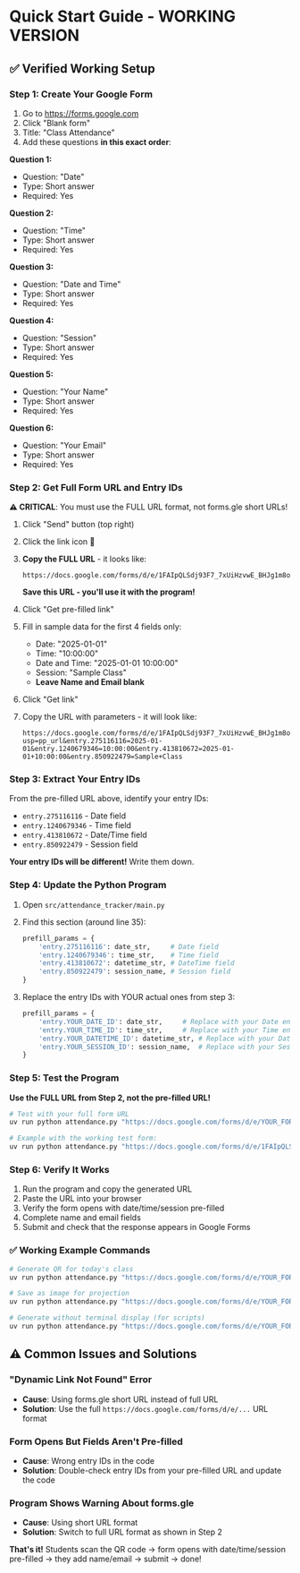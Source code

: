 # Quick Start Guide - WORKING VERSION

## ✅ Verified Working Setup

### Step 1: Create Your Google Form

1. Go to https://forms.google.com
2. Click "Blank form"
3. Title: "Class Attendance"
4. Add these questions **in this exact order**:

**Question 1:**
- Question: "Date"
- Type: Short answer
- Required: Yes

**Question 2:**
- Question: "Time"  
- Type: Short answer
- Required: Yes

**Question 3:**
- Question: "Date and Time"
- Type: Short answer
- Required: Yes

**Question 4:**
- Question: "Session"
- Type: Short answer
- Required: Yes

**Question 5:**
- Question: "Your Name"
- Type: Short answer
- Required: Yes

**Question 6:**
- Question: "Your Email"
- Type: Short answer
- Required: Yes

### Step 2: Get Full Form URL and Entry IDs

**⚠️ CRITICAL**: You must use the FULL URL format, not forms.gle short URLs!

1. Click "Send" button (top right)
2. Click the link icon 🔗
3. **Copy the FULL URL** - it looks like:
   ```
   https://docs.google.com/forms/d/e/1FAIpQLSdj93F7_7xUiHzvwE_BHJg1m8o1uSNSZVf79J2oYaKoGdCP5A/viewform
   ```
   **Save this URL - you'll use it with the program!**

4. Click "Get pre-filled link"
5. Fill in sample data for the first 4 fields only:
   - Date: "2025-01-01"
   - Time: "10:00:00"  
   - Date and Time: "2025-01-01 10:00:00"
   - Session: "Sample Class"
   - **Leave Name and Email blank**
6. Click "Get link"
7. Copy the URL with parameters - it will look like:
   ```
   https://docs.google.com/forms/d/e/1FAIpQLSdj93F7_7xUiHzvwE_BHJg1m8o1uSNSZVf79J2oYaKoGdCP5A/viewform?usp=pp_url&entry.275116116=2025-01-01&entry.1240679346=10:00:00&entry.413810672=2025-01-01+10:00:00&entry.850922479=Sample+Class
   ```

### Step 3: Extract Your Entry IDs

From the pre-filled URL above, identify your entry IDs:
- `entry.275116116` - Date field
- `entry.1240679346` - Time field
- `entry.413810672` - Date/Time field  
- `entry.850922479` - Session field

**Your entry IDs will be different!** Write them down.

### Step 4: Update the Python Program

1. Open `src/attendance_tracker/main.py`
2. Find this section (around line 35):
   ```python
   prefill_params = {
       'entry.275116116': date_str,     # Date field
       'entry.1240679346': time_str,    # Time field
       'entry.413810672': datetime_str, # DateTime field
       'entry.850922479': session_name, # Session field
   }
   ```

3. Replace the entry IDs with YOUR actual ones from step 3:
   ```python
   prefill_params = {
       'entry.YOUR_DATE_ID': date_str,     # Replace with your Date entry ID
       'entry.YOUR_TIME_ID': time_str,     # Replace with your Time entry ID
       'entry.YOUR_DATETIME_ID': datetime_str, # Replace with your DateTime entry ID
       'entry.YOUR_SESSION_ID': session_name,  # Replace with your Session entry ID
   }
   ```

### Step 5: Test the Program

**Use the FULL URL from Step 2, not the pre-filled URL!**

```bash
# Test with your full form URL
uv run python attendance.py "https://docs.google.com/forms/d/e/YOUR_FORM_ID/viewform"

# Example with the working test form:
uv run python attendance.py "https://docs.google.com/forms/d/e/1FAIpQLSdj93F7_7xUiHzvwE_BHJg1m8o1uSNSZVf79J2oYaKoGdCP5A/viewform" --session "Test Class"
```

### Step 6: Verify It Works

1. Run the program and copy the generated URL
2. Paste the URL into your browser
3. Verify the form opens with date/time/session pre-filled
4. Complete name and email fields  
5. Submit and check that the response appears in Google Forms

### ✅ Working Example Commands

```bash
# Generate QR for today's class
uv run python attendance.py "https://docs.google.com/forms/d/e/YOUR_FORM_ID/viewform" --session "Document Engineering - Week 5"

# Save as image for projection
uv run python attendance.py "https://docs.google.com/forms/d/e/YOUR_FORM_ID/viewform" --session "Math 101" --save-image --output "math101_attendance.png"

# Generate without terminal display (for scripts)
uv run python attendance.py "https://docs.google.com/forms/d/e/YOUR_FORM_ID/viewform" --no-terminal --save-image
```

## ⚠️ Common Issues and Solutions

### "Dynamic Link Not Found" Error
- **Cause**: Using forms.gle short URL instead of full URL
- **Solution**: Use the full `https://docs.google.com/forms/d/e/...` URL format

### Form Opens But Fields Aren't Pre-filled
- **Cause**: Wrong entry IDs in the code
- **Solution**: Double-check entry IDs from your pre-filled URL and update the code

### Program Shows Warning About forms.gle
- **Cause**: Using short URL format
- **Solution**: Switch to full URL format as shown in Step 2

**That's it!** Students scan the QR code → form opens with date/time/session pre-filled → they add name/email → submit → done!
